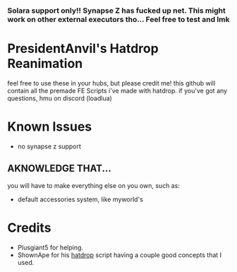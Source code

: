 ### Solara support only!! Synapse Z has fucked up net. This might work on other external executors tho... Feel free to test and lmk

# PresidentAnvil's Hatdrop Reanimation
feel free to use these in your hubs, but please credit me! this github will contain all the premade FE Scripts i've made with hatdrop. if you've got any questions, hmu on discord (loadlua)

# Known Issues
* no synapse z support

## AKNOWLEDGE THAT...
you will have to make everything else on you own, such as:
* default accessories system, like myworld's

# Credits
* Plusgiant5 for helping.
* ShownApe for his [hatdrop](https://github.com/ShownApe/hatdrop) script having a couple good concepts that I used.
